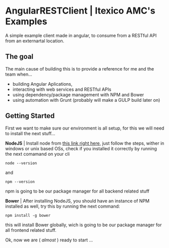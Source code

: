 # AngularRESTClient | Itexico AMC's Examples

A simple example client made in angular, to consume from a RESTful API from an externartal location.

## The goal

The main cause of building this is to provide a reference for me and the team when... 

- building Angular Aplications, 
- interacting with web services and RESTful APIs
- using dependency/package management with NPM and Bower
- using automation with Grunt (probably will make a GULP build later on)

## Getting Started

First we want to make sure our environment is all setup, for this we will need to install the next stuff...

**NodeJS** | Install node from [this link right here](http://nodejs.org/), just follow the steps, wither in windows or 
unix based OSs, check if you installed it correctly by running the next comamand on your cli

    node --version

and

    npm --version
    
npm is going to be our package manager for all backend related stuff

**Bower**  | After installing NodeJS, you should have an instance of NPM installed as well, try this by running the next command:

    npm install -g bower
    
this will install Bower globally, wich is going to be our package manager for all frontend related stuff.

Ok, now we are ( *almost* ) ready to start ...
    
